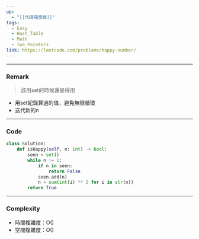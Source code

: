 ```yaml
---
up:
  - "[[代碼隨想錄]]"
tags:
  - Easy
  - Hash_Table
  - Math
  - Two_Pointers
link: https://leetcode.com/problems/happy-number/
---
```

---
### Remark
> 該用set的時候還是得用
- 用set紀錄算過的值，避免無限循環
- 迭代新的n
---
### Code
```python
class Solution:
    def isHappy(self, n: int) -> bool:
        seen = set()
        while n != 1:
            if n in seen:
                return False 
            seen.add(n)
            n = sum(int(i) ** 2 for i in str(n))
        return True
```
---
### Complexity
- 時間複雜度：O()
- 空間複雜度：O()